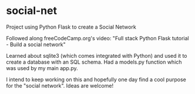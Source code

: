# social-net
Project using Python Flask to create a Social Network

Followed along freeCodeCamp.org's video: "Full stack Python Flask tutorial - Build a social network"

Learned about sqlite3 (which comes integrated with Python) and used it to create a database with an SQL schema.
Had a models.py function which was used by my main app.py.

I intend to keep working on this and hopefully one day find a cool purpose for the "social network". Ideas are welcome!

